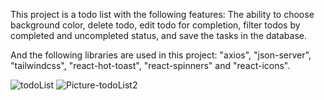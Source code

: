 This project is a todo list with the following features: The ability to choose background color, delete todo, edit todo for completion, filter todos by completed and uncompleted status, and save the tasks in the database.

And the following libraries are used in this project: 
"axios", "json-server", "tailwindcss", "react-hot-toast", "react-spinners" and "react-icons".



![todoList](https://github.com/mahya-rastegarii/todoList/assets/89992059/c6db5ef9-cfd8-4788-9d29-708c75939967)
![Picture-todoList2](https://github.com/mahya-rastegarii/todoList/assets/89992059/d95e9098-49c9-49b8-ae9c-61579c0d0f99)
